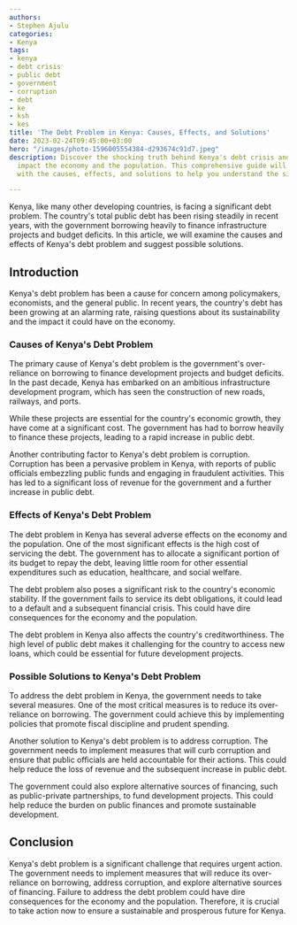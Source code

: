 ```yaml
---
authors:
- Stephen Ajulu
categories:
- Kenya
tags:
- kenya
- debt crisis
- public debt
- government
- corruption
- debt
- ke
- ksh
- kes
title: 'The Debt Problem in Kenya: Causes, Effects, and Solutions'
date: 2023-02-24T09:45:00+03:00
hero: "/images/photo-1596005554384-d293674c91d7.jpeg"
description: Discover the shocking truth behind Kenya's debt crisis and how it could
  impact the economy and the population. This comprehensive guide will provide you
  with the causes, effects, and solutions to help you understand the situation better.

---
```

Kenya, like many other developing countries, is facing a significant debt problem. The country's total public debt has been rising steadily in recent years, with the government borrowing heavily to finance infrastructure projects and budget deficits. In this article, we will examine the causes and effects of Kenya's debt problem and suggest possible solutions.

## Introduction

Kenya's debt problem has been a cause for concern among policymakers, economists, and the general public. In recent years, the country's debt has been growing at an alarming rate, raising questions about its sustainability and the impact it could have on the economy.

### Causes of Kenya's Debt Problem

The primary cause of Kenya's debt problem is the government's over-reliance on borrowing to finance development projects and budget deficits. In the past decade, Kenya has embarked on an ambitious infrastructure development program, which has seen the construction of new roads, railways, and ports.

While these projects are essential for the country's economic growth, they have come at a significant cost. The government has had to borrow heavily to finance these projects, leading to a rapid increase in public debt.

Another contributing factor to Kenya's debt problem is corruption. Corruption has been a pervasive problem in Kenya, with reports of public officials embezzling public funds and engaging in fraudulent activities. This has led to a significant loss of revenue for the government and a further increase in public debt.

### Effects of Kenya's Debt Problem

The debt problem in Kenya has several adverse effects on the economy and the population. One of the most significant effects is the high cost of servicing the debt. The government has to allocate a significant portion of its budget to repay the debt, leaving little room for other essential expenditures such as education, healthcare, and social welfare.

The debt problem also poses a significant risk to the country's economic stability. If the government fails to service its debt obligations, it could lead to a default and a subsequent financial crisis. This could have dire consequences for the economy and the population.

The debt problem in Kenya also affects the country's creditworthiness. The high level of public debt makes it challenging for the country to access new loans, which could be essential for future development projects.

### Possible Solutions to Kenya's Debt Problem

To address the debt problem in Kenya, the government needs to take several measures. One of the most critical measures is to reduce its over-reliance on borrowing. The government could achieve this by implementing policies that promote fiscal discipline and prudent spending.

Another solution to Kenya's debt problem is to address corruption. The government needs to implement measures that will curb corruption and ensure that public officials are held accountable for their actions. This could help reduce the loss of revenue and the subsequent increase in public debt.

The government could also explore alternative sources of financing, such as public-private partnerships, to fund development projects. This could help reduce the burden on public finances and promote sustainable development.

## Conclusion

Kenya's debt problem is a significant challenge that requires urgent action. The government needs to implement measures that will reduce its over-reliance on borrowing, address corruption, and explore alternative sources of financing. Failure to address the debt problem could have dire consequences for the economy and the population. Therefore, it is crucial to take action now to ensure a sustainable and prosperous future for Kenya.